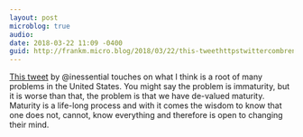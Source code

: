 ```yaml
---
layout: post
microblog: true
audio: 
date: 2018-03-22 11:09 -0400
guid: http://frankm.micro.blog/2018/03/22/this-tweethttpstwittercombrentsimmonsstatus-by.html
---
```

[This tweet](https://twitter.com/brentsimmons/status/976528016594558976) by @inessential touches on what I think is a root of many problems in the United States. You might say the problem is immaturity, but it is worse than that, the problem is that we have de-valued maturity. Maturity is a life-long process and with it comes the wisdom to know that one does not, cannot, know everything and therefore is open to changing their mind.

